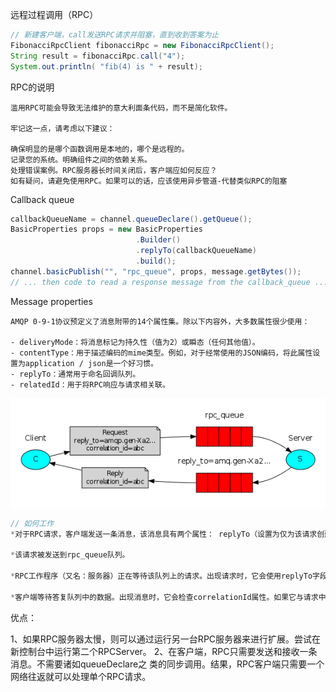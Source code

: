远程过程调用（RPC）

```java
// 新建客户端，call发送RPC请求并阻塞，直到收到答案为止
FibonacciRpcClient fibonacciRpc = new FibonacciRpcClient();
String result = fibonacciRpc.call("4");
System.out.println( "fib(4) is " + result);
```

RPC的说明

```
滥用RPC可能会导致无法维护的意大利面条代码，而不是简化软件。

牢记这一点，请考虑以下建议：

确保明显的是哪个函数调用是本地的，哪个是远程的。
记录您的系统。明确组件之间的依赖关系。
处理错误案例。RPC服务器长时间关闭后，客户端应如何反应？
如有疑问，请避免使用RPC。如果可以的话，应该使用异步管道-代替类似RPC的阻塞
```

Callback queue

```java
callbackQueueName = channel.queueDeclare().getQueue();
BasicProperties props = new BasicProperties
                            .Builder()
                            .replyTo(callbackQueueName)
                            .build();
channel.basicPublish("", "rpc_queue", props, message.getBytes());
// ... then code to read a response message from the callback_queue ...
```

Message properties

```
AMQP 0-9-1协议预定义了消息附带的14个属性集。除以下内容外，大多数属性很少使用：

- deliveryMode：将消息标记为持久性（值为2）或瞬态（任何其他值）。
- contentType：用于描述编码的mime类型。例如，对于经常使用的JSON编码，将此属性设置为application / json是一个好习惯。
- replyTo：通常用于命名回调队列。
- relatedId：用于将RPC响应与请求相关联。
```



![](../../resource/python-six.webp)

```java
// 如何工作
*对于RPC请求，客户端发送一条消息，该消息具有两个属性： replyTo（设置为仅为该请求创建的匿名互斥队列）和correlationId（设置为每个请求的唯一值）。

*该请求被发送到rpc_queue队列。

*RPC工作程序（又名：服务器）正在等待该队列上的请求。出现请求时，它会使用replyTo字段中的队列来完成工作并将带有结果的消息发送回客户端。

*客户端等待答复队列中的数据。出现消息时，它会检查correlationId属性。如果它与请求中的值匹配，则将响应返回给应用程序。
```



优点：

1、如果RPC服务器太慢，则可以通过运行另一台RPC服务器来进行扩展。尝试在新控制台中运行第二个RPCServer。
2、在客户端，RPC只需要发送和接收一条消息。不需要诸如queueDeclare之 类的同步调用。结果，RPC客户端只需要一个网络往返就可以处理单个RPC请求。